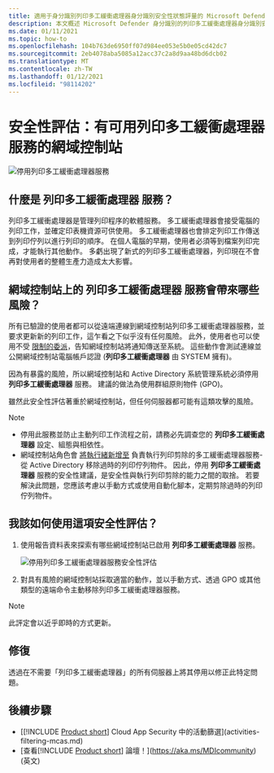 ```yaml
---
title: 適用于身分識別列印多工緩衝處理器身分識別安全性狀態評量的 Microsoft Defender
description: 本文概述 Microsoft Defender 身分識別的列印多工緩衝處理器身分識別安全性狀態評估報告。
ms.date: 01/11/2021
ms.topic: how-to
ms.openlocfilehash: 104b763de6950ff07d984ee053e5b0e05cd42dc7
ms.sourcegitcommit: 2eb4078aba5085a12acc37c2a8d9aa48bd6dcb02
ms.translationtype: MT
ms.contentlocale: zh-TW
ms.lasthandoff: 01/12/2021
ms.locfileid: "98114202"
---
```

# <a name="security-assessment-domain-controllers-with-print-spooler-service-available"></a>安全性評估：有可用列印多工緩衝處理器服務的網域控制站

![停用列印多工緩衝處理器服務](media/cas-isp-print-spooler-1.png)

## <a name="what-is-the-print-spooler-service"></a>什麼是 **列印多工緩衝處理器** 服務？

列印多工緩衝處理器是管理列印程序的軟體服務。 多工緩衝處理器會接受電腦的列印工作，並確定印表機資源可供使用。 多工緩衝處理器也會排定列印工作傳送到列印佇列以進行列印的順序。 在個人電腦的早期，使用者必須等到檔案列印完成，才能執行其他動作。 多虧出現了新式的列印多工緩衝處理器，列印現在不會再對使用者的整體生產力造成太大影響。

## <a name="what-risks-does-the-print-spooler-service-on-domain-controllers-introduce"></a>網域控制站上的 **列印多工緩衝處理器** 服務會帶來哪些風險？

所有已驗證的使用者都可以從遠端連線到網域控制站列印多工緩衝處理器服務，並要求更新新的列印工作，這乍看之下似乎沒有任何風險。 此外，使用者也可以使用不受 [限制的委派](cas-isp-unconstrained-kerberos.md)，告知網域控制站將通知傳送至系統。 這些動作會測試連線並公開網域控制站電腦帳戶認證 (**列印多工緩衝處理器** 由 SYSTEM 擁有)。

因為有暴露的風險，所以網域控制站和 Active Directory 系統管理系統必須停用 **列印多工緩衝處理器** 服務。 建議的做法為使用群組原則物件 (GPO)。

雖然此安全性評估著重於網域控制站，但任何伺服器都可能有這類攻擊的風險。

> [!NOTE]
>
> - 停用此服務並防止主動列印工作流程之前，請務必先調查您的 **列印多工緩衝處理器** 設定、組態與相依性。
> - 網域控制站角色會 [將執行緒新增至](/windows-server/security/windows-services/security-guidelines-for-disabling-system-services-in-windows-server#print-spooler) 負責執行列印剪除的多工緩衝處理器服務-從 Active Directory 移除過時的列印佇列物件。 因此，停用 **列印多工緩衝處理器** 服務的安全性建議，是安全性與執行列印剪除的能力之間的取捨。 若要解決此問題，您應該考慮以手動方式或使用自動化腳本，定期剪除過時的列印佇列物件。

## <a name="how-do-i-use-this-security-assessment"></a>我該如何使用這項安全性評估？

1. 使用報告資料表來探索有哪些網域控制站已啟用 **列印多工緩衝處理器** 服務。

    ![停用列印多工緩衝處理器服務安全性評估](media/cas-isp-print-spooler-2.png)
1. 對具有風險的網域控制站採取適當的動作，並以手動方式、透過 GPO 或其他類型的遠端命令主動移除列印多工緩衝處理器服務。

> [!NOTE]
> 此評定會以近乎即時的方式更新。

## <a name="remediation"></a>修復

透過在不需要「列印多工緩衝處理器」的所有伺服器上將其停用以修正此特定問題。

## <a name="next-steps"></a>後續步驟

- [[!INCLUDE [Product short](includes/product-short.md)] Cloud App Security 中的活動篩選](activities-filtering-mcas.md)
- [查看[!INCLUDE [Product short](includes/product-short.md)] 論壇！](https://aka.ms/MDIcommunity)\(英文\)